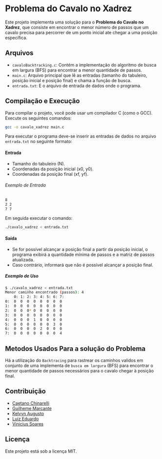 # Problema do Cavalo no Xadrez

Este projeto implementa uma solução para o **Problema do Cavalo no Xadrez**, que consiste em encontrar o menor número de passos que um cavalo precisa para percorrer de um ponto inicial ate chegar a uma posição específica.

## Arquivos

- `cavaloBacktracking.c`: Contém a implementação do algoritmo de busca em largura (BFS) para encontrar a menor quantidade de passos.
- `main.c`: Arquivo principal que lê as entradas (tamanho do tabuleiro, posição inicial e posição final) e chama a função de busca.
- `entrada.txt`: E o arquivo de entrada de dados onde o programa.


## Compilação e Execução

Para compilar o projeto, você pode usar um compilador C (como o GCC). Execute os seguintes comandos:

```bash
gcc -o cavalo_xadrez main.c
```
Para executar o programa deve-se inserir as entradas de dados no arquivo `entrada.txt` no seguinte formato:
#### Entrada
  - Tamanho do tabuleiro (N).
  - Coordenadas da posição inicial (x0, y0).
  - Coordenadas da posição final (xf, yf).
###### Exemplo de Entrada
```bash 
8
2 2
7 7
```
  
Em seguida executar o comando:
```bash 
./cavalo_xadrez < entrada.txt
```
#### Saída
- Se for possível alcançar a posição final a partir da posição inicial, o programa exibirá a quantidade mínima de passos e a matriz de passos atualizada.
- Caso contrário, informará que não é possível alcançar a posição final.
##### Exemplo de Uso
```bash
$ ./cavalo_xadrez < entrada.txt
Menor caminho encontrado (passos): 4
    0: 1: 2: 3: 4: 5: 6: 7: 
0:  0  0  0  0  0  0  0  0 
1:  0  0  0  0  0  0  0  0 
2:  0  0  0* 0  0  0  0  0 
3:  0  0  0  0  0  0  0  0 
4:  0  0  0  1  0  0  0  0 
5:  0  0  0  0  0  0  3  0 
6:  0  0  0  0  2  0  0  0 
7:  0  0  0  0  0  0  0  4 

```
## Metodos Usados Para a solução do Problema
Há a utilização do `Backtracing` para rastrear os caminhos validos em conjunto de uma implementa de `busca em largura` (BFS) para encontrar o menor quantidade de passos necessários para o cavalo chegar à posição final.

## Contribuição
- [Caetano Chinarelli](https://github.com/Axiom03)
- [Guilheme Marcante](https://github.com/GuilhermeMarcante)
- [Kelvyn Augusto](https://github.com/kelvynnonato)
- [Luiz Eduardo](https://github.com/LupizI)
- [Vinicius Soares](https://github.com/vncs-srs)

## Licença
Este projeto está sob a licença MIT.